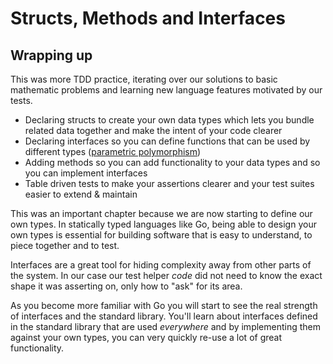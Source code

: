 # Structs, Methods and Interfaces

## Wrapping up

This was more TDD practice, iterating over our solutions to basic mathematic problems and learning new language features motivated by our tests.

- Declaring structs to create your own data types which lets you bundle related data together and make the intent of your code clearer
- Declaring interfaces so you can define functions that can be used by different types \([parametric polymorphism](https://en.wikipedia.org/wiki/Parametric_polymorphism)\)
- Adding methods so you can add functionality to your data types and so you can implement interfaces
- Table driven tests to make your assertions clearer and your test suites easier to extend & maintain

This was an important chapter because we are now starting to define our own types. In statically typed languages like Go, being able to design your own types is essential for building software that is easy to understand, to piece together and to test.

Interfaces are a great tool for hiding complexity away from other parts of the system. In our case our test helper _code_ did not need to know the exact shape it was asserting on, only how to "ask" for its area.

As you become more familiar with Go you will start to see the real strength of interfaces and the standard library. You'll learn about interfaces defined in the standard library that are used _everywhere_ and by implementing them against your own types, you can very quickly re-use a lot of great functionality.
